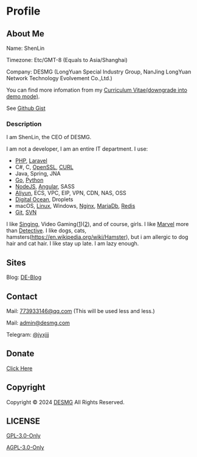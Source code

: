 # Profile

## About Me

Name: ShenLin

Timezone: Etc/GMT-8 (Equals to Asia/Shanghai)

Company: DESMG (LongYuan Special Industry Group, NanJing LongYuan Network Technology Evolvement Co.,Ltd.)

You can find more infomation from my [Curriculum Vitae(downgrade into demo mode)](https://github.desmg.com/Curriculum-Vitae-By-Google-Material-Design/).

See [Github Gist](https://gist.github.com/jyxjjj)

### Description

I am ShenLin, the CEO of DESMG.

I am not a developer, I am an entire IT department.
I use:
- [PHP](https://www.php.net), [Laravel](https://laravel.com/)
- C#, C, [OpenSSL](https://www.openssl.org/), [CURL](https://github.com/curl/curl)
- Java, Spring, JNA
- [Go](https://golang.org/), [Python](https://www.python.org/)
- [NodeJS](https://nodejs.org/en/), [Angular](https://angular.io/), SASS
- [Aliyun](https://www.alibabacloud.com/en), ECS, VPC, EIP, VPN, CDN, NAS, OSS
- [Digital Ocean](https://www.digitalocean.com/?refcode=23e8653b361a&utm_campaign=Referral_Invite&utm_medium=Referral_Program&utm_source=badge), Droplets
- macOS, [Linux](https://getfedora.org/), Windows, [Nginx](https://nginx.org/), [MariaDb](https://mariadb.org/), [Redis](https://redis.io/)
- [Git](https://git-scm.com/), [SVN](https://subversion.apache.org/)

I like [Singing](https://kg.qq.com/index-pc.html), Video Gaming([1](https://www.blizzard.com/))([2](https://store.steampowered.com)), and of course, girls.
I like [Marvel](https://www.marvel.com) more than [Detective](https://www.dccomics.com).
I like dogs, cats, hamsters(https://en.wikipedia.org/wiki/Hamster), but i am allergic to dog hair and cat hair.
I like stay up late.
I am lazy enough.

## Sites

Blog: [DE-Blog](https://blog.desmg.com)

## Contact

Mail: [773933146@qq.com](mailto:773933146@qq.com) (This will be used less and less.)

Mail: [admin@desmg.com](mailto:admin@desmg.com)

Telegram: [@jyxjjj](https://t.me/jyxjjj)

## Donate

<a href="https://www.desmg.com/donate">Click Here</a>

## Copyright

Copyright &copy; 2024 [DESMG](https://www.desmg.com) All Rights Reserved. 

## LICENSE

[GPL-3.0-Only](LICENSE)

[AGPL-3.0-Only](LICENSE)
